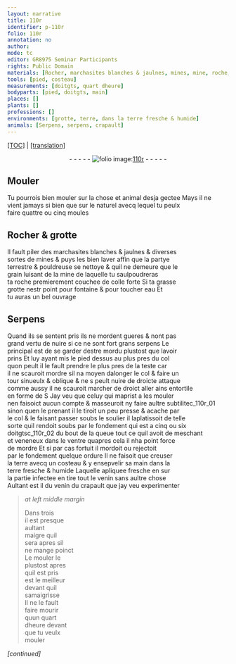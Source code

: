 ```yaml
---
layout: narrative
title: 110r
identifier: p-110r
folio: 110r
annotation: no
author:
mode: tc
editor: GR8975 Seminar Participants
rights: Public Domain
materials: [Rocher, marchasites blanches & jaulnes, mines, mine, roche, colle forte, eau, terre, terre fresche & humide]
tools: [pied, costeau]
measurements: [doitgts, quart dheure]
bodyparts: [pied, doitgts, main]
places: []
plants: []
professions: []
environments: [grotte, terre, dans la terre fresche & humide]
animals: [Serpens, serpens, crapault]
---
```


 <p><a href="{{ site.baseurl }}/diplomatic/">[TOC]</a> | <a href="{{ site.baseurl }}/texts/p-110r_tl/" target="_blank">[translation]</a></p><div class="folio" align="center">- - - - - <a href="http://gallica.bnf.fr/ark:/12148/btv1b10500001g/f225.image" target="_blank"><img src="https://cu-mkp.github.io/2017-workshop-edition/assets/photo-icon.png" alt="folio image: " style="display:inline-block; margin-bottom:-3px;"/>110r</a> - - - - - </div>  
  

## Mouler

 
Tu pourrois bien mouler sur la chose <span class="add">et animal</span> desja gectee Mays il ne<br/> vient jamays si bien que sur le naturel avecq lequel tu peulx<br/> faire quattre ou cinq moules
 
 
  

## <span class="m">Rocher</span> & <span class="env">grotte</span>

 
Il fault piler des <span class="m">marchasites blanches & jaulnes</span> & diverses<br/> sortes de <span class="m">mines</span> & puys les bien laver affin que la partye<br/> terrestre & pouldreuse se nettoye & quil ne demeure que le<br/> grain luisant de la <span class="m">mine</span> de laquelle tu saulpoudreras<br/> ta <span class="m">roche</span> premierem<span class="exp">ent</span> couchee de <span class="m">colle forte</span> Si ta <span class="del">grasse</span><br/> <span class="env">grotte</span> nest<span class="del">r</span> point pour fontaine & pour toucher <span class="m">eau</span> Et<br/> tu auras un bel ouvrage
 
 
  

## <span class="al">Serpens</span>

 
Quand ils se sentent pris ils ne mordent gueres & nont pas<br/> grand vertu de nuire si ce ne sont fort grans <span class="al">serpens</span> Le<br/> principal est de se garder destre mordu plustost que lavoir<br/> prins Et luy ayant mis le <span class="tl"><span class="bp">pied</span></span> dessus au plus pres du col<br/> quon peult il le fault prendre le plus pres de la teste car<br/> il ne scauroit mordre sil na moyen dalonger le col & faire un<br/> tour sinueulx & oblique & ne <span class="del">s</span> peult nuire de droicte attaque<br/> co<span class="exp">mm</span>e aussy il ne scauroit marcher de droict aller ains entortile<br/> en forme de S Jay veu que <span class="pn">celuy qui maprist a les mouler</span><br/> nen faisoict aucun compte & masseuroit ny faire aultre subtilitec_110r_01<br/> sinon quen le prenant il le tiroit un peu presse & acache par<br/> le col & le faisant passer soubs le soulier il laplatissoit de telle<br/> sorte quil rendoit <span class="del">soubs</span> par le fondem<span class="exp">ent</span> qui est a cinq ou six<br/> <span class="ms"><span class="bp">doitgts</span></span>c_110r_02 du bout de la queue tout ce quil avoit de meschant<br/> et veneneux dans le ventre quapres cela il nha point force<br/> de mordre Et si par cas fortuit il mordoit ou rejectoit<br/> par le fondem<span class="exp">ent</span> quelque ordure Il ne faisoit que creuser<br/> la <span class="env"><span class="m">terre</span></span> avecq un <span class="tl">costeau</span> & y ensepvelir sa <span class="bp">main</span> <span class="env">dans la<br/> <span class="m">terre fresche & humide</span></span> Laquelle apliquee fresche <span class="del">en</span> sur<br/> la <span class="md">partie infectee</span> en tire tout le venin sans aultre chose<br/> Aultant est il du venin du <span class="al">crapault</span> que jay veu experimenter
 
> *at left middle margin*
> 
> 
>   Dans trois<br/> il est presque<br/> aultant<br/> maigre quil<br/> sera apres sil<br/> ne mange poinct<br/> Le mouler le<br/> plustost apres<br/> quil est pris<br/> est le meilleur<br/> deva<span class="exp">n</span>t quil<br/> samaigrisse<br/> Il ne le fault<br/> faire mourir<br/> quun <span class="ms"><span class="tmp">quart<br/> dheure</span></span> deva<span class="exp">n</span>t<br/> que tu veulx<br/> mouler
 
*[continued]*
 
 